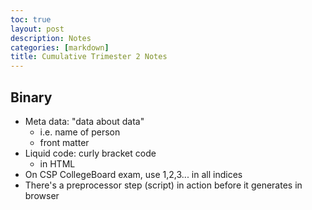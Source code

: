 ```yaml
---
toc: true
layout: post
description: Notes
categories: [markdown] 
title: Cumulative Trimester 2 Notes
---
```


## Binary
- Meta data: "data about data"
    - i.e. name of person
    - front matter
- Liquid code: curly bracket code
    - in HTML
- On CSP CollegeBoard exam, use 1,2,3... in all indices
- There's a preprocessor step (script) in action before it generates in browser